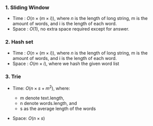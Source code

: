 ### 1. Sliding Window

- Time : $O(n \times (m \times i))$, where $n$ is the length of long string, m is the amount of words, and i is the length of each word.
- Space : $O(1)$, no extra space required except for answer.

### 2. Hash set

- Time : $O(n \times (m \times i))$, where $n$ is the length of long string, m is the amount of words, and i is the length of each word.
- Space : $O(m \times i)$, where we hash the given word list

### 3. Trie

- Time: $O(n \times s + m^2)$, where:
    - m denote text.length, 
    - n denote words.length, and 
    - s as the average length of the words

- Space: $O(n \times s)$

